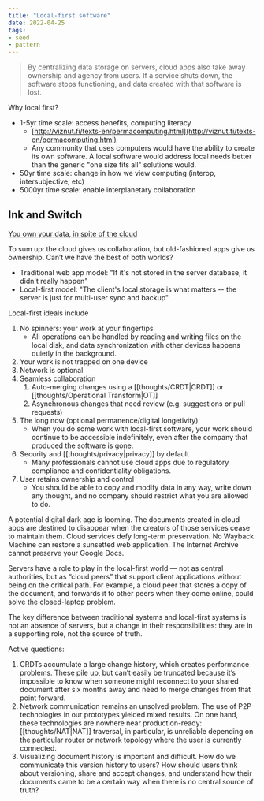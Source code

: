 ```yaml
---
title: "Local-first software"
date: 2022-04-25
tags:
- seed
- pattern
---
```


> By centralizing data storage on servers, cloud apps also take away ownership and agency from users. If a service shuts down, the software stops functioning, and data created with that software is lost.

Why local first?

-   1-5yr time scale: access benefits, computing literacy
    -   [http://viznut.fi/texts-en/permacomputing.html](http://viznut.fi/texts-en/permacomputing.html)
    -   Any community that uses computers would have the ability to create its own software. A local software would address local needs better than the generic "one size fits all" solutions would.
-   50yr time scale: change in how we view computing (interop, intersubjective, etc)
-   5000yr time scale: enable interplanetary collaboration

## Ink and Switch
[You own your data, in spite of the cloud](https://www.inkandswitch.com/local-first/)

To sum up: the cloud gives us collaboration, but old-fashioned apps give us ownership. Can’t we have the best of both worlds?

- Traditional web app model: "If it's not stored in the server database, it didn't really happen"
- Local-first model: "The client's local storage is what matters -- the server is just for multi-user sync and backup"

Local-first ideals include
1. No spinners: your work at your fingertips
	- All operations can be handled by reading and writing files on the local disk, and data synchronization with other devices happens quietly in the background.
2. Your work is not trapped on one device
3. Network is optional
4. Seamless collaboration
	1. Auto-merging changes using a [[thoughts/CRDT|CRDT]] or [[thoughts/Operational Transform|OT]]
	2. Asynchronous changes that need review (e.g. suggestions or pull requests)
5. The long now (optional permanence/digital longetivity)
	- When you do some work with local-first software, your work should continue to be accessible indefinitely, even after the company that produced the software is gone.
6. Security and [[thoughts/privacy|privacy]] by default
	- Many professionals cannot use cloud apps due to regulatory compliance and confidentiality obligations.
7. User retains ownership and control
	- You should be able to copy and modify data in any way, write down any thought, and no company should restrict what you are allowed to do.

A potential digital dark age is looming. The documents created in cloud apps are destined to disappear when the creators of those services cease to maintain them. Cloud services defy long-term preservation. No Wayback Machine can restore a sunsetted web application. The Internet Archive cannot preserve your Google Docs.

Servers have a role to play in the local-first world — not as central authorities, but as “cloud peers” that support client applications without being on the critical path. For example, a cloud peer that stores a copy of the document, and forwards it to other peers when they come online, could solve the closed-laptop problem.

The key difference between traditional systems and local-first systems is not an absence of servers, but a change in their responsibilities: they are in a supporting role, not the source of truth.

Active questions:
1. CRDTs accumulate a large change history, which creates performance problems. These pile up, but can’t easily be truncated because it’s impossible to know when someone might reconnect to your shared document after six months away and need to merge changes from that point forward.
2. Network communication remains an unsolved problem. The use of P2P technologies in our prototypes yielded mixed results. On one hand, these technologies are nowhere near production-ready: [[thoughts/NAT|NAT]] traversal, in particular, is unreliable depending on the particular router or network topology where the user is currently connected.
3. Visualizing document history is important and difficult. How do we communicate this version history to users? How should users think about versioning, share and accept changes, and understand how their documents came to be a certain way when there is no central source of truth?
